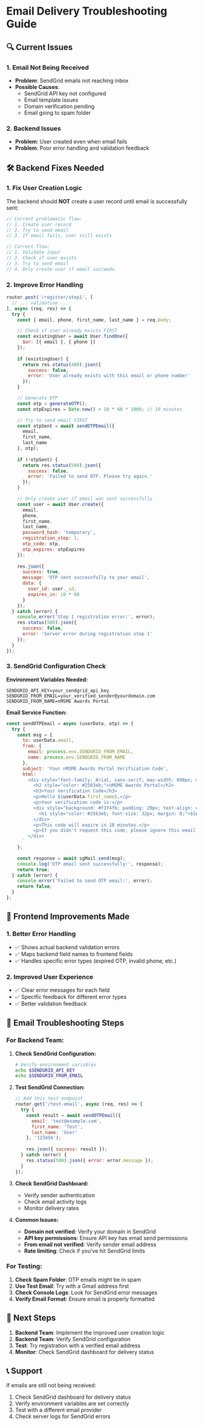 # Email Delivery Troubleshooting Guide

## 🔍 **Current Issues**

### 1. **Email Not Being Received**
- **Problem**: SendGrid emails not reaching inbox
- **Possible Causes**:
  - SendGrid API key not configured
  - Email template issues
  - Domain verification pending
  - Email going to spam folder

### 2. **Backend Issues**
- **Problem**: User created even when email fails
- **Problem**: Poor error handling and validation feedback

## 🛠️ **Backend Fixes Needed**

### **1. Fix User Creation Logic**

The backend should **NOT** create a user record until email is successfully sent:

```javascript
// Current problematic flow:
// 1. Create user record
// 2. Try to send email
// 3. If email fails, user still exists

// Correct flow:
// 1. Validate input
// 2. Check if user exists
// 3. Try to send email
// 4. Only create user if email succeeds
```

### **2. Improve Error Handling**

```javascript
router.post('/register/step1', [
  // ... validation ...
], async (req, res) => {
  try {
    const { email, phone, first_name, last_name } = req.body;

    // Check if user already exists FIRST
    const existingUser = await User.findOne({
      $or: [{ email }, { phone }]
    });
    
    if (existingUser) {
      return res.status(400).json({
        success: false,
        error: 'User already exists with this email or phone number'
      });
    }

    // Generate OTP
    const otp = generateOTP();
    const otpExpires = Date.now() + 10 * 60 * 1000; // 10 minutes

    // Try to send email FIRST
    const otpSent = await sendOTPEmail({
      email,
      first_name,
      last_name
    }, otp);
    
    if (!otpSent) {
      return res.status(500).json({
        success: false,
        error: 'Failed to send OTP. Please try again.'
      });
    }

    // Only create user if email was sent successfully
    const user = await User.create({
      email,
      phone,
      first_name,
      last_name,
      password_hash: 'temporary',
      registration_step: 1,
      otp_code: otp,
      otp_expires: otpExpires
    });
    
    res.json({
      success: true,
      message: 'OTP sent successfully to your email',
      data: {
        user_id: user._id,
        expires_in: 10 * 60
      }
    });
  } catch (error) {
    console.error('Step 1 registration error:', error);
    res.status(500).json({
      success: false,
      error: 'Server error during registration step 1'
    });
  }
});
```

### **3. SendGrid Configuration Check**

**Environment Variables Needed:**
```env
SENDGRID_API_KEY=your_sendgrid_api_key
SENDGRID_FROM_EMAIL=your_verified_sender@yourdomain.com
SENDGRID_FROM_NAME=nMSME Awards Portal
```

**Email Service Function:**
```javascript
const sendOTPEmail = async (userData, otp) => {
  try {
    const msg = {
      to: userData.email,
      from: {
        email: process.env.SENDGRID_FROM_EMAIL,
        name: process.env.SENDGRID_FROM_NAME
      },
      subject: 'Your nMSME Awards Portal Verification Code',
      html: `
        <div style="font-family: Arial, sans-serif; max-width: 600px; margin: 0 auto;">
          <h2 style="color: #2563eb;">nMSME Awards Portal</h2>
          <h3>Your Verification Code</h3>
          <p>Hello ${userData.first_name},</p>
          <p>Your verification code is:</p>
          <div style="background: #f3f4f6; padding: 20px; text-align: center; margin: 20px 0;">
            <h1 style="color: #2563eb; font-size: 32px; margin: 0;">${otp}</h1>
          </div>
          <p>This code will expire in 10 minutes.</p>
          <p>If you didn't request this code, please ignore this email.</p>
        </div>
      `
    };

    const response = await sgMail.send(msg);
    console.log('OTP email sent successfully:', response);
    return true;
  } catch (error) {
    console.error('Failed to send OTP email:', error);
    return false;
  }
};
```

## 🔧 **Frontend Improvements Made**

### **1. Better Error Handling**
- ✅ Shows actual backend validation errors
- ✅ Maps backend field names to frontend fields
- ✅ Handles specific error types (expired OTP, invalid phone, etc.)

### **2. Improved User Experience**
- ✅ Clear error messages for each field
- ✅ Specific feedback for different error types
- ✅ Better validation feedback

## 📧 **Email Troubleshooting Steps**

### **For Backend Team:**

1. **Check SendGrid Configuration:**
   ```bash
   # Verify environment variables
   echo $SENDGRID_API_KEY
   echo $SENDGRID_FROM_EMAIL
   ```

2. **Test SendGrid Connection:**
   ```javascript
   // Add this test endpoint
   router.get('/test-email', async (req, res) => {
     try {
       const result = await sendOTPEmail({
         email: 'test@example.com',
         first_name: 'Test',
         last_name: 'User'
       }, '123456');
       
       res.json({ success: result });
     } catch (error) {
       res.status(500).json({ error: error.message });
     }
   });
   ```

3. **Check SendGrid Dashboard:**
   - Verify sender authentication
   - Check email activity logs
   - Monitor delivery rates

4. **Common Issues:**
   - **Domain not verified**: Verify your domain in SendGrid
   - **API key permissions**: Ensure API key has email send permissions
   - **From email not verified**: Verify sender email address
   - **Rate limiting**: Check if you've hit SendGrid limits

### **For Testing:**

1. **Check Spam Folder**: OTP emails might be in spam
2. **Use Test Email**: Try with a Gmail address first
3. **Check Console Logs**: Look for SendGrid error messages
4. **Verify Email Format**: Ensure email is properly formatted

## 🚀 **Next Steps**

1. **Backend Team**: Implement the improved user creation logic
2. **Backend Team**: Verify SendGrid configuration
3. **Test**: Try registration with a verified email address
4. **Monitor**: Check SendGrid dashboard for delivery status

## 📞 **Support**

If emails are still not being received:
1. Check SendGrid dashboard for delivery status
2. Verify environment variables are set correctly
3. Test with a different email provider
4. Check server logs for SendGrid errors
